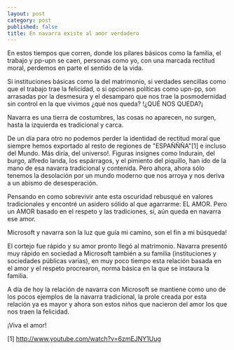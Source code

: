 ```yaml
---
layout: post
category: post
published: false
title: En navarra existe al amor verdadero
---
```


En estos tiempos que corren, donde los pilares básicos como la familia, el trabajo y  pp-upn se caen, personas como yo, con una marcada rectitud moral, perdemos en parte el sentido de la vida. 

Si instituciones básicas como la del matrimonio, si verdades sencillas como que el trabajo trae la felicidad, o si opciones políticas como upn-pp, son arrasadas por la desmesura y el desamparo que nos trae la posmodernidad sin control en la que vivimos ¿qué nos queda? !¿QUÉ NOS QUEDA?¡

Navarra es una tierra de costumbres, las cosas no aparecen, no surgen, hasta la izquierda es tradicional y carca. 

De un día para otro no podemos perder la identidad de rectitud moral que siempre hemos exportado al resto de regiones de "ESPAÑÑÑA"[1] e incluso del Mundo. Más diría, del universo!. Figuras insignes como Indurain, del burgo, alfredo landa, los espárragos, y el pimiento del piquillo, han ido de la mano de esa navarra tradicional y contenida. Pero ahora, ahora sólo tenemos la desolación por un mundo moderno que nos arroya y nos deriva a un abismo de desesperación.  

Pensando en como sobrevivir ante esta oscuridad rebusqué en valores tradicionales y encontré un asidero sólido al que agarrarme: EL AMOR. Pero un AMOR basado en el respeto y las tradiciones, sí, aún queda en navarra ese amor.

Microsoft y navarra son la luz que guía mi camino, son el fin a mi búsqueda!

El cortejo fue rápido y su amor pronto llegó al matrimonio. Navarra presentó muy rápido en sociedad a Microsoft también a su familia (instituciones y sociedades públicas varias), en muy poco tiempo esta relación basada en el amor y el respeto procrearon, norma básica  en la que se instaura la familia. 

A día de hoy la relación de navarra con Microsoft se mantiene como uno de los pocos ejemplos de la navarra tradicional, la prole creada por esta relación ya es mayor y ahora son estos niños que nacieron del amor los que nos traen la felicidad. 

¡Viva el amor!

[1] http://www.youtube.com/watch?v=6zmEJNY1Uug